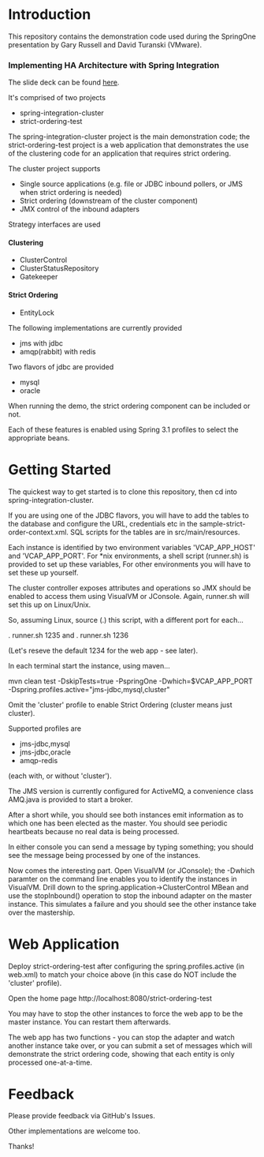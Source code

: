 # Introduction

This repository contains the demonstration code used during the SpringOne presentation by Gary Russell and David Turanski (VMware).

### Implementing HA Architecture with Spring Integration

The slide deck can be found [here](http://portal.sliderocket.com/vmware/ImplementingHAArchitecturesWithSpringIntegration).

It's comprised of two projects

* spring-integration-cluster
* strict-ordering-test

The spring-integration-cluster project is the main demonstration code; the strict-ordering-test project is a web application that demonstrates the use of the clustering code for an application that requires strict ordering.

The cluster project supports

* Single source applications (e.g. file or JDBC inbound pollers, or JMS when strict ordering is needed)
* Strict ordering (downstream of the cluster component)
* JMX control of the inbound adapters



Strategy interfaces are used

#### Clustering

* ClusterControl
* ClusterStatusRepository
* Gatekeeper

#### Strict Ordering

* EntityLock


The following implementations are currently provided

* jms with jdbc
* amqp(rabbit) with redis

Two flavors of jdbc are provided

* mysql
* oracle


When running the demo, the strict ordering component can be included or not.

Each of these features is enabled using Spring 3.1 profiles to select the appropriate beans.

# Getting Started

The quickest way to get started is to clone this repository, then cd into spring-integration-cluster.

If you are using one of the JDBC flavors, you will have to add the tables to the database and configure the URL, credentials etc 
in the sample-strict-order-context.xml. SQL scripts for the tables are in src/main/resources.

Each instance is identified by two environment variables 'VCAP_APP_HOST' and 'VCAP_APP_PORT'. For *nix environments, 
a shell script (runner.sh) is provided to set up these variables, For other environments you will have to set these up yourself.

The cluster controller exposes attributes and operations so JMX should be enabled to access them using VisualVM or JConsole.
Again, runner.sh will set this up on Linux/Unix.

So, assuming Linux, source (.) this script, with a different port for each...

. runner.sh 1235
and
. runner.sh 1236

(Let's reseve the default 1234 for the web app - see later).


In each terminal start the instance, using maven...

mvn clean test -DskipTests=true -PspringOne -Dwhich=$VCAP_APP_PORT -Dspring.profiles.active="jms-jdbc,mysql,cluster"

Omit the 'cluster' profile to enable Strict Ordering (cluster means just cluster).

Supported profiles are

* jms-jdbc,mysql
* jms-jdbc,oracle
* amqp-redis

(each with, or without 'cluster').

The JMS version is currently configured for ActiveMQ, a convenience class AMQ.java is provided to start a broker.

After a short while, you should see both instances emit information as to which one has been elected as the master. You should
see periodic heartbeats because no real data is being processed.

In either console you can send a message by typing something; you should see the message being processed by one of the instances.

Now comes the interesting part. Open VisualVM (or JConsole); the -Dwhich paramter on the command line enables you to identify 
the instances in VisualVM. Drill down to the spring.application->ClusterControl MBean and use the stopInbound() operation to
stop the inbound adapter on the master instance. This simulates a failure and you should see the other instance take over the
mastership.


# Web Application

Deploy strict-ordering-test after configuring the spring.profiles.active (in web.xml) to match your choice above (in this case
do NOT include the 'cluster' profile).

Open the home page http://localhost:8080/strict-ordering-test

You may have to stop the other instances to force the web app to be the master instance. You can restart them afterwards.

The web app has two functions - you can stop the adapter and watch another instance take over, or you can submit a set of
messages which will demonstrate the strict ordering code, showing that each entity is only processed one-at-a-time.



# Feedback

Please provide feedback via GitHub's Issues.

Other implementations are welcome too.

Thanks!





















